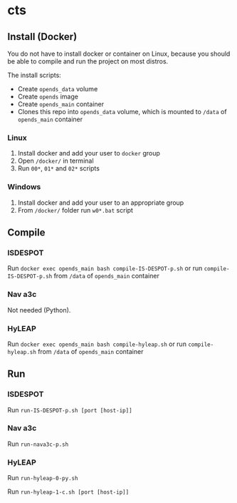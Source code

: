 # cts

## Install (Docker)

You do not have to install docker or container on Linux, because you should be able to compile and run the project on most distros.

The install scripts:
* Create `opends_data` volume
* Create `opends` image
* Create `opends_main` container
* Clones this repo into `opends_data` volume, which is mounted to `/data` of `opends_main` container

### Linux

1. Install docker and add your user to `docker` group
2. Open `/docker/` in terminal
3. Run `00*`, `01*` and `02*` scripts

### Windows

1. Install docker and add your user to an appropriate group
2. From `/docker/` folder run `w0*.bat` script

## Compile

### ISDESPOT

Run `docker exec opends_main bash compile-IS-DESPOT-p.sh` or run `compile-IS-DESPOT-p.sh` from `/data` of `opends_main` container

### Nav a3c

Not needed (Python).

### HyLEAP

Run `docker exec opends_main bash compile-hyleap.sh` or run `compile-hyleap.sh` from `/data` of `opends_main` container

## Run

### ISDESPOT

Run `run-IS-DESPOT-p.sh [port [host-ip]]`

### Nav a3c

Run `run-nava3c-p.sh`

### HyLEAP

Run `run-hyleap-0-py.sh`

Run `run-hyleap-1-c.sh [port [host-ip]]`




